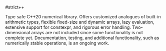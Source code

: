 #strict++

Type safe C++20 numerical library. Offers customized analogues of built-in arithmetic types, flexible
fixed-size and dynamic arrays, lazy evaluation, extensive support for constexpr, and rigorous error handling.
Two-dimensional arrays are not included since some functionality is not complete yet. Documentation, testing,
and additional functionality, such as numerically stable operations, is an ongoing work.
